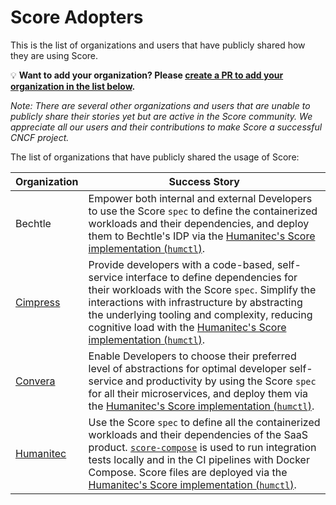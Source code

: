 # Score Adopters

This is the list of organizations and users that have publicly shared how they are using Score.

💡 **Want to add your organization? Please [create a PR to add your organization in the list below](https://github.com/score-spec/spec/edit/main/ADOPTERS.md).**

_Note: There are several other organizations and users that are unable to publicly share their stories yet but are active in the Score community. We appreciate all our users and their contributions to make Score a successful CNCF project._

The list of organizations that have publicly shared the usage of Score:

| Organization                        | Success Story |
|:------------------------------------|---------------|
| Bechtle | Empower both internal and external Developers to use the Score `spec` to define the containerized workloads and their dependencies, and deploy them to Bechtle's IDP via the [Humanitec's Score implementation (`humctl`)](https://humanitec.com/products/score). |
| [Cimpress](https://cimpress.com/)   | Provide developers with a code-based, self-service interface to define dependencies for their workloads with the Score `spec`. Simplify the interactions with infrastructure by abstracting the underlying tooling and complexity, reducing cognitive load with the [Humanitec's Score implementation (`humctl`)](https://humanitec.com/products/score). |
| [Convera](https://convera.com/)     | Enable Developers to choose their preferred level of abstractions for optimal developer self-service and productivity by using the Score `spec` for all their microservices, and deploy them via the [Humanitec's Score implementation (`humctl`)](https://humanitec.com/products/score). |
| [Humanitec](https://humanitec.com)  | Use the Score `spec` to define all the containerized workloads and their dependencies of the SaaS product. [`score-compose`](https://docs.score.dev/docs/score-implementation/score-compose/) is used to run integration tests locally and in the CI pipelines with Docker Compose. Score files are deployed via the [Humanitec's Score implementation (`humctl`)](https://humanitec.com/products/score). |
<!-- append the line below to the table
| [name](URL) | brief description of how you are using Score |
-->
